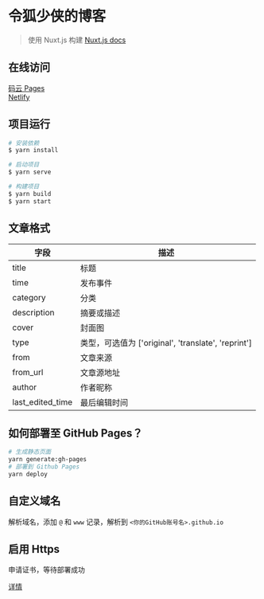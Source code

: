 # 令狐少侠的博客

> 使用 Nuxt.js 构建 [Nuxt.js docs](https://nuxtjs.org)

## 在线访问

[码云 Pages](https://chinesee.gitee.io/blog-nuxt/)  
[Netlify](https://hrspider.netlify.app/)

## 项目运行

``` bash
# 安装依赖
$ yarn install

# 启动项目
$ yarn serve

# 构建项目
$ yarn build
$ yarn start
```

## 文章格式

字段 | 描述
---- | ---
title | 标题
time | 发布事件
category | 分类
description | 摘要或描述
cover | 封面图
type | 类型，可选值为 ['original', 'translate', 'reprint']
from | 文章来源
from_url | 文章源地址
author | 作者昵称
last_edited_time | 最后编辑时间

## 如何部署至 GitHub Pages？

```sh
# 生成静态页面
yarn generate:gh-pages
# 部署到 Github Pages
yarn deploy
```

## 自定义域名

解析域名，添加 `@` 和 `www` 记录，解析到 `<你的GitHub账号名>.github.io`

## 启用 Https

申请证书，等待部署成功

[详情](https://zh.nuxtjs.org/faq/github-pages)